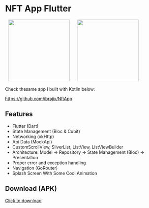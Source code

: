 # NFT App Flutter

<p>
   <img src="https://user-images.githubusercontent.com/39574228/206776671-695d7379-c914-4dd8-b4a1-6a2aad707ccf.jpg" width="200px" hspace="10"/>
    <img src="https://user-images.githubusercontent.com/39574228/206777090-ff254e34-6642-431e-a44e-d30de54c34a2.jpg" width="200px" hspace="10"/>
</p>


Check thesame app I built with Kotlin below:

https://github.com/ibrajix/NftApp 

## Features

- Flutter (Dart)
- State Management (Bloc & Cubit)
- Networking (okHttp)
- Api Data (MockApi)
- CustomScrollView, SliverList, ListView, ListViewBuilder
- Architecture: Model -> Repository -> State Management (Bloc) -> Presentation  
- Proper error and exception handling
- Navigation (GoRouter)
- Splash Screen With Some Cool Animation

## Download (APK)

<a href="https://github.com/ibrajix/NftAppFlutter/releases/download/v1.0/nft_app_flutter_1.apk">Click to download</a>
